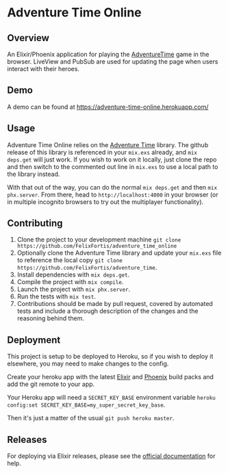 # Adventure Time Online

## Overview

An Elixir/Phoenix application for playing the [AdventureTime](https://github.com/FelixFortis/adventure_time) game in the browser. LiveView and PubSub are used for updating the page when users interact with their heroes.

## Demo

A demo can be found at https://adventure-time-online.herokuapp.com/

## Usage

Adventure Time Online relies on the [Adventure Time](https://github.com/FelixFortis/adventure_time) library. The github release of this library is referenced in your `mix.exs` already, and `mix deps.get` will just work. If you wish to work on it locally, just clone the repo and then switch to the commented out line in `mix.exs` to use a local path to the library instead.

With that out of the way, you can do the normal `mix deps.get` and then `mix phx.server`. From there, head to `http://localhost:4000` in your browser (or in multiple incognito browsers to try out the multiplayer functionality).

## Contributing

1. Clone the project to your development machine `git clone https://github.com/FelixFortis/adventure_time_online`
2. Optionally clone the Adventure Time library and update your `mix.exs` file to reference the local copy `git clone https://github.com/FelixFortis/adventure_time`.
3. Install dependencies with `mix deps.get`.
4. Compile the project with `mix compile`.
5. Launch the project with `mix phx.server`.
6. Run the tests with `mix test`.
7. Contributions should be made by pull request, covered by automated tests and include a thorough description of the changes and the reasoning behind them.

## Deployment

This project is setup to be deployed to Heroku, so if you wish to deploy it elsewhere, you may need to make changes to the config.

Create your heroku app with the latest [Elixir](https://elements.heroku.com/buildpacks/hashnuke/heroku-buildpack-elixir) and [Phoenix](https://github.com/gjaldon/heroku-buildpack-phoenix-static) build packs and add the git remote to your app.

Your Heroku app will need a `SECRET_KEY_BASE` environment variable `heroku config:set SECRET_KEY_BASE=my_super_secret_key_base`.

Then it's just a matter of the usual `git push heroku master`.

## Releases

For deploying via Elixir releases, please see the [official documentation](https://hexdocs.pm/phoenix/releases.html) for help.
